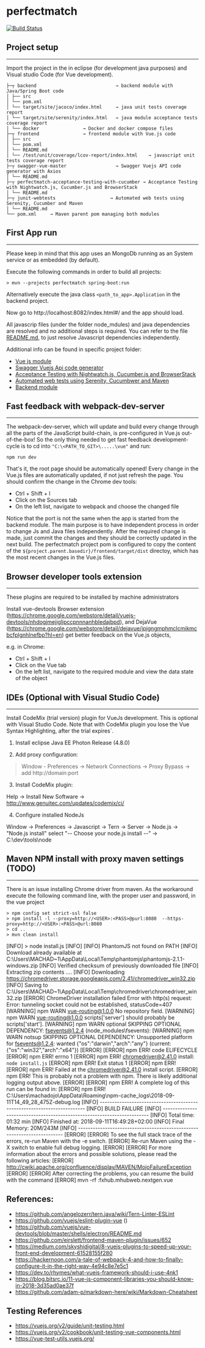 # perfectmatch


[![Build Status](https://travis-ci.org/JonnhyAxe/perfectmatch.svg?branch=master)](https://travis-ci.org/dwyl/learn-travis)


## Project setup
---

Import the project in the in eclipse (for development java purposes) and Visual studio Code (for Vue development).

```
├─┬ backend     				  		→ backend module with Java/Spring Boot code
│ ├── src
│ └── pom.xml     
│ └── target/site/jacoco/index.html 	→ java unit tests coverage report
│ └── target/site/serenity/index.html 	→ java module acceptance tests coverage report
│ └── docker				→ Docker and docker compose files
├─┬ frontend    			→ frontend module with Vue.js code
│ ├── src
│ └── pom.xml 
│ └── README.md
│ └── /test/unit/coverage/lcov-report/index.html 	→ javascript unit tests coverage report
├─┬ swagger-vue-master 				  	→ Swagger Vuejs API code generator with Axios
│ └── README.md
├─┬ perfectmatch-acceptance-testing-with-cucumber → Acceptance Testing with Nightwatch.js, Cucumber.js and BrowserStack
│ └── README.md
├─┬ junit-webtests  				  → Automated web tests using Serenity, Cucumber and Maven
│ └── README.md
└── pom.xml     → Maven parent pom managing both modules
```

## First App run
---
Please keep in mind that this app uses an MongoDb running as an System service or as embedded (by default). 

Execute the following commands in order to build all projects:

```
> mvn --projects perfectmatch spring-boot:run 
```
Alternatively execute the java class `<path_to_app>.Application` in the backend project.

Now go to http://localhost:8082/index.html#/ and the app should load.

All javascrip files (under the folder node_mdules) and java dependencies are resolved and no additional steps is required. 
You can refer to the file [README.md](./perfectmatch-vue/README.md), to just resolve Javascript dependencies independently.

Additional info can be found in specific project folder:

* [Vue js module](./perfectmatch-vue/README.md)
* [Swagger Vuejs Api code generator](./swagger-vue-master/README.md)
* [Acceptance Testing with Nightwatch.js, Cucumber.js and BrowserStack](./perfectmatch-acceptance-testing-with-cucumber/README.md)
* [Automated web tests using Serenity, Cucumbwer and Maven](./junit-webtests/README.md)
* [Backend module](./perfectmatch/README.md)

## Fast feedback with webpack-dev-server
---

The webpack-dev-server, which will update and build every change through all the parts of the JavaScript build-chain, is pre-configured in Vue.js out-of-the-box! So the only thing needed to get fast feedback development-cycle is to cd into `"C:\<PATH_TO_GIT>\.....\vue"` and run:

```
npm run dev
```

That's it, the root page should be automatically opened! Every change in the Vue.js files are automatically updated, if not just refresh the page. You should confirm the change in the Chrome dev tools: 

* Ctrl + Shift + l
* Click on the Sources tab
* On the left list, navigate to webpack and choose the changed file 

Notice that the port is not the same when the app is started from the backend module. The main purpose is to have independent process in order to change Js and Java files independently. 
After the required change is made, just commit the changes and they should be correctly updated in the next build. The perfectmatch project pom is configured to copy the content of the `${project.parent.basedir}/frontend/target/dist` directoy, which has the most recent changes in the Vue.js files.

## Browser developer tools extension
---
These plugins are required to be installed by machine administrators 

Install vue-devtools Browser extension (https://chrome.google.com/webstore/detail/vuejs-devtools/nhdogjmejiglipccpnnnanhbledajbpd),  and DejaVue (https://chrome.google.com/webstore/detail/dejavue/jpigngmphmclcmikmcbcfplgnhlnefbp?hl=en) get better feedback on the Vue.js objects, 

e.g. in Chrome:

* Ctrl + Shift + l
* Click on the Vue tab
* On the left list, navigate to the required module and view the data state of the object 




## IDEs (Optional with Visual Studio Code)
---


Install CodeMix (trial version) plugin for VueJs development. This is optional with Visual Studio Code. 
Note that with CodeMix plugin you lose the Vue Syntax Highlighting, after the trial expires´.

1. Install eclipse Java EE Photon Release (4.8.0) 

2. Add proxy configuration: 
>Window - Preferences -> Network Connections -> Proxy Bypass -> add http://domain:port  

3. Install CodeMix plugin: 

Help -> Install New Software -> http://www.genuitec.com/updates/codemix/ci/

4. Configure installed NodeJs

Window -> Preferences -> Javascript -> Tern -> Server -> Node.js -> "Node.js install" select "-- Choose your node.js install --" -> C:\dev\tools\node
 

## Maven NPM install with proxy maven settings (TODO)
---

There is an issue installing Chrome driver from maven. 
As the workaround execute the following command line, with the proper user and password, in the vue project

```
> npm config set strict-ssl false
> npm install -l --proxy=http://<USER>:<PASS>@purl:8080  --https-proxy=http://<USER>:<PASS>@url:8080
> cd ..
> mvn clean install
```

[INFO] > node install.js
[INFO]
[INFO] PhantomJS not found on PATH
[INFO] Download already available at C:\Users\MACHAD~1\AppData\Local\Temp\phantomjs\phantomjs-2.1.1-windows.zip
[INFO] Verified checksum of previously downloaded file
[INFO] Extracting zip contents
....
[INFO] Downloading https://chromedriver.storage.googleapis.com/2.41/chromedriver_win32.zip
[INFO] Saving to C:\Users\MACHAD~1\AppData\Local\Temp\chromedriver\chromedriver_win32.zip
[ERROR] ChromeDriver installation failed Error with http(s) request: Error: tunneling socket could not be established, statusCode=407
[WARNING] npm WARN vue-routing@1.0.0 No repository field.
[WARNING] npm WARN vue-routing@1.0.0 scripts['server'] should probably be scripts['start'].
[WARNING] npm WARN optional SKIPPING OPTIONAL DEPENDENCY: fsevents@1.2.4 (node_modules\fsevents):
[WARNING] npm WARN notsup SKIPPING OPTIONAL DEPENDENCY: Unsupported platform for fsevents@1.2.4: wanted {"os":"darwin","arch":"any"} (current: {"os":"win32","arch":"x64"})
[ERROR]
[ERROR] npm ERR! code ELIFECYCLE
[ERROR] npm ERR! errno 1
[ERROR] npm ERR! chromedriver@2.41.0 install: `node install.js`
[ERROR] npm ERR! Exit status 1
[ERROR] npm ERR!
[ERROR] npm ERR! Failed at the chromedriver@2.41.0 install script.
[ERROR] npm ERR! This is probably not a problem with npm. There is likely additional logging output above.
[ERROR]
[ERROR] npm ERR! A complete log of this run can be found in:
[ERROR] npm ERR!     C:\Users\machadojo\AppData\Roaming\npm-cache\_logs\2018-09-11T14_49_28_475Z-debug.log
[INFO] ------------------------------------------------------------------------
[INFO] BUILD FAILURE
[INFO] ------------------------------------------------------------------------
[INFO] Total time: 01:32 min
[INFO] Finished at: 2018-09-11T16:49:28+02:00
[INFO] Final Memory: 20M/243M
[INFO] ------------------------------------------------------------------------
[ERROR]
[ERROR] To see the full stack trace of the errors, re-run Maven with the -e switch.
[ERROR] Re-run Maven using the -X switch to enable full debug logging.
[ERROR]
[ERROR] For more information about the errors and possible solutions, please read the following articles:
[ERROR] http://cwiki.apache.org/confluence/display/MAVEN/MojoFailureException
[ERROR]
[ERROR] After correcting the problems, you can resume the build with the command
[ERROR]   mvn <goals> -rf :fxhub.mhubweb.nextgen.vue



## References:
 * https://github.com/angelozerr/tern.java/wiki/Tern-Linter-ESLint
 * https://github.com/vuejs/eslint-plugin-vue (<!-- eslint-disable -->)
 * https://github.com/vuejs/vue-devtools/blob/master/shells/electron/README.md
 * https://github.com/eirslett/frontend-maven-plugin/issues/652
 * https://medium.com/skyshidigital/8-vuejs-plugins-to-speed-up-your-front-end-development-61528155f280
 * https://hackernoon.com/a-tale-of-webpack-4-and-how-to-finally-configure-it-in-the-right-way-4e94c8e7e5c1
 * https://dev.to/rhymes/what-vuejs-framework-should-i-use-4nk1
 * https://blog.bitsrc.io/11-vue-js-component-libraries-you-should-know-in-2018-3d35ad0ae37f
 * https://github.com/adam-p/markdown-here/wiki/Markdown-Cheatsheet


## Testing References
 * https://vuejs.org/v2/guide/unit-testing.html
 * https://vuejs.org/v2/cookbook/unit-testing-vue-components.html
 * https://vue-test-utils.vuejs.org/
  
 



